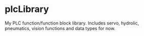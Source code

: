 # plcLibrary
My PLC function/function block library. 
Includes servo, hydrolic, pneumatics, vision functions and data types for now. 
